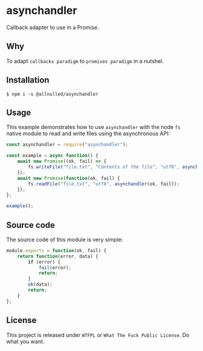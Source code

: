# asynchandler

Callback adapter to use in a Promise. 

## Why

To adapt `callbacks paradigm` to `promises paradigm` in a nutshel.

## Installation

`$ npm i -s @allnulled/asynchandler`

## Usage

This example demonstrates how to use `asynchandler` with the node `fs` native module to read and write files using the asynchronous API:

```js
const asynchandler = require("asynchandler");

const example = async function() {
	await new Promise((ok, fail) => {
		fs.writeFile("file.txt", "Contents of the file", "utf8", asynchandler(ok, fail));
	});
	await new Promise(function(ok, fail) {
		fs.readFile("file.txt", "utf8", asynchandler(ok, fail));
	});
};

example();
```

## Source code

The source code of this module is very simple:

```js
module.exports = function(ok, fail) {
	return function(error, data) {
		if (error) {
			fail(error);
			return;
		}
		ok(data);
		return;
	}
};
```

## License

This project is released under `WTFPL` or `What The Fuck Public License`. Do what you want.



